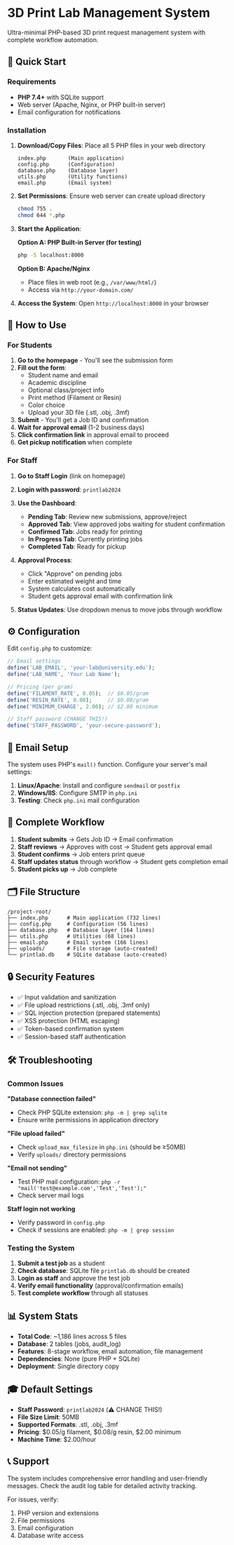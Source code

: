 # 3D Print Lab Management System

Ultra-minimal PHP-based 3D print request management system with complete workflow automation.

## 🚀 Quick Start

### Requirements
- **PHP 7.4+** with SQLite support
- Web server (Apache, Nginx, or PHP built-in server)
- Email configuration for notifications

### Installation

1. **Download/Copy Files**: Place all 5 PHP files in your web directory
   ```
   index.php       (Main application)
   config.php      (Configuration) 
   database.php    (Database layer)
   utils.php       (Utility functions)
   email.php       (Email system)
   ```

2. **Set Permissions**: Ensure web server can create upload directory
   ```bash
   chmod 755 .
   chmod 644 *.php
   ```

3. **Start the Application**:
   
   **Option A: PHP Built-in Server (for testing)**
   ```bash
   php -S localhost:8000
   ```
   
   **Option B: Apache/Nginx**
   - Place files in web root (e.g., `/var/www/html/`)
   - Access via `http://your-domain.com/`

4. **Access the System**: Open `http://localhost:8000` in your browser

## 🎯 How to Use

### For Students

1. **Go to the homepage** - You'll see the submission form
2. **Fill out the form**:
   - Student name and email
   - Academic discipline 
   - Optional class/project info
   - Print method (Filament or Resin)
   - Color choice
   - Upload your 3D file (.stl, .obj, .3mf)
3. **Submit** - You'll get a Job ID and confirmation
4. **Wait for approval email** (1-2 business days)
5. **Click confirmation link** in approval email to proceed
6. **Get pickup notification** when complete

### For Staff

1. **Go to Staff Login** (link on homepage)
2. **Login with password**: `printlab2024`
3. **Use the Dashboard**:
   - **Pending Tab**: Review new submissions, approve/reject
   - **Approved Tab**: View approved jobs waiting for student confirmation
   - **Confirmed Tab**: Jobs ready for printing
   - **In Progress Tab**: Currently printing jobs
   - **Completed Tab**: Ready for pickup

4. **Approval Process**:
   - Click "Approve" on pending jobs
   - Enter estimated weight and time
   - System calculates cost automatically
   - Student gets approval email with confirmation link

5. **Status Updates**: Use dropdown menus to move jobs through workflow

## ⚙️ Configuration

Edit `config.php` to customize:

```php
// Email settings
define('LAB_EMAIL', 'your-lab@university.edu');
define('LAB_NAME', 'Your Lab Name');

// Pricing (per gram)
define('FILAMENT_RATE', 0.05);  // $0.05/gram
define('RESIN_RATE', 0.08);     // $0.08/gram
define('MINIMUM_CHARGE', 2.00); // $2.00 minimum

// Staff password (CHANGE THIS!)
define('STAFF_PASSWORD', 'your-secure-password');
```

## 📧 Email Setup

The system uses PHP's `mail()` function. Configure your server's mail settings:

1. **Linux/Apache**: Install and configure `sendmail` or `postfix`
2. **Windows/IIS**: Configure SMTP in `php.ini`
3. **Testing**: Check `php.ini` mail configuration

## 🔄 Complete Workflow

1. **Student submits** → Gets Job ID → Email confirmation
2. **Staff reviews** → Approves with cost → Student gets approval email  
3. **Student confirms** → Job enters print queue
4. **Staff updates status** through workflow → Student gets completion email
5. **Student picks up** → Job complete

## 🗂️ File Structure

```
/project-root/
├── index.php      # Main application (732 lines)
├── config.php     # Configuration (56 lines)  
├── database.php   # Database layer (164 lines)
├── utils.php      # Utilities (68 lines)
├── email.php      # Email system (166 lines)
├── uploads/       # File storage (auto-created)
└── printlab.db    # SQLite database (auto-created)
```

## 🔒 Security Features

- ✅ Input validation and sanitization
- ✅ File upload restrictions (.stl, .obj, .3mf only)
- ✅ SQL injection protection (prepared statements)
- ✅ XSS protection (HTML escaping)
- ✅ Token-based confirmation system
- ✅ Session-based staff authentication

## 🛠️ Troubleshooting

### Common Issues

**"Database connection failed"**
- Check PHP SQLite extension: `php -m | grep sqlite`
- Ensure write permissions in application directory

**"File upload failed"**
- Check `upload_max_filesize` in `php.ini` (should be ≥50MB)
- Verify `uploads/` directory permissions

**"Email not sending"**
- Test PHP mail configuration: `php -r "mail('test@example.com','Test','Test');"`
- Check server mail logs

**Staff login not working**
- Verify password in `config.php`
- Check if sessions are enabled: `php -m | grep session`

### Testing the System

1. **Submit a test job** as a student
2. **Check database**: SQLite file `printlab.db` should be created
3. **Login as staff** and approve the test job
4. **Verify email functionality** (approval/confirmation emails)
5. **Test complete workflow** through all statuses

## 📊 System Stats

- **Total Code**: ~1,186 lines across 5 files
- **Database**: 2 tables (jobs, audit_log)
- **Features**: 8-stage workflow, email automation, file management
- **Dependencies**: None (pure PHP + SQLite)
- **Deployment**: Single directory copy

## 🎓 Default Settings

- **Staff Password**: `printlab2024` (⚠️ CHANGE THIS!)
- **File Size Limit**: 50MB
- **Supported Formats**: .stl, .obj, .3mf
- **Pricing**: $0.05/g filament, $0.08/g resin, $2.00 minimum
- **Machine Time**: $2.00/hour

## 📞 Support

The system includes comprehensive error handling and user-friendly messages. Check the audit log table for detailed activity tracking.

For issues, verify:
1. PHP version and extensions
2. File permissions  
3. Email configuration
4. Database write access 